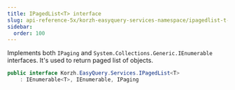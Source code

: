 ```yaml
---
title: IPagedList<T> interface
slug: api-reference-5x/korzh-easyquery-services-namespace/ipagedlist-t--interface
sidebar:
  order: 100
---
```


Implements both `IPaging` and `System.Collections.Generic.IEnumerable` interfaces.  It's used to return paged list of objects.
```csharp
public interface Korzh.EasyQuery.Services.IPagedList<T>
    : IEnumerable<T>, IEnumerable, IPaging

```
